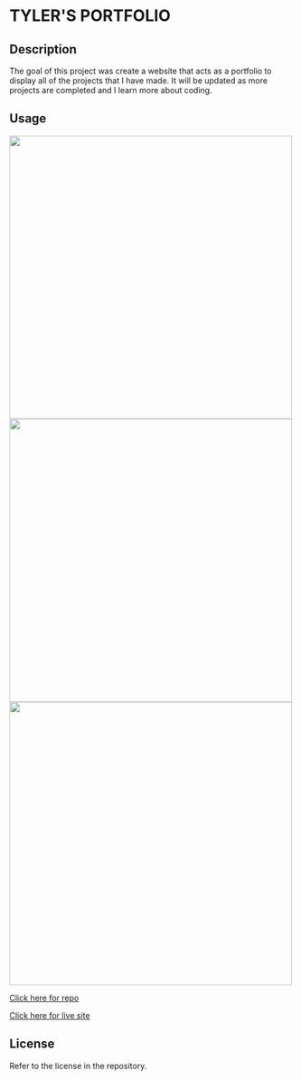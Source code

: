 # TYLER'S PORTFOLIO

## Description

The goal of this project was create a website that acts as a portfolio to display all of the projects that I have made. It will be updated as more projects are completed and I learn more about coding.

## Usage

<img src="https://github.com/tyler273/professional_portfolio_twoods/blob/main/assets/images/ss1.png" width = "500" />

<img src="https://github.com/tyler273/professional_portfolio_twoods/blob/main/assets/images/ss2.png" width = "500" />

<img src="https://github.com/tyler273/professional_portfolio_twoods/blob/main/assets/images/ss3.png" width = "500" />

[Click here for repo](https://github.com/tyler273/professional_portfolio_twoods)

[Click here for live site](https://tyler273.github.io/professional_portfolio_twoods/)

## License

Refer to the license in the repository.